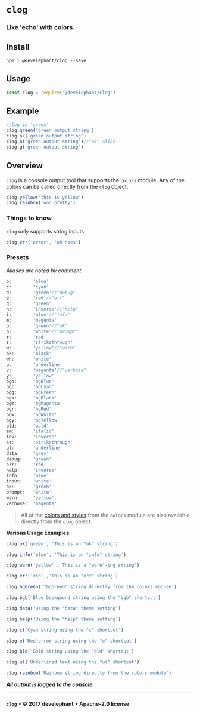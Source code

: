 # `clog`

### Like 'echo' with colors.

## Install

```
npm i @develephant/clog --save
```

## Usage

```js
const clog = require('@develephant/clog')
```

## Example

```js
//log in "green"
clog.green('green output string')
clog.ok('green output string')
clog.o('green output string')//"ok" alias
clog.g('green output string')
```

## Overview

`clog` is a console output tool that supports the `colors` module. Any of the colors can be called directly from the `clog` object:

```js
clog.yellow('this is yellow')
clog.rainbow('ooo pretty')
```

### Things to know

`clog` only supports string inputs:

```js
clog.err('error', 'oh noes')
```

### Presets

_Aliases are noted by comment._

```js
b:        'blue'
c:        'cyan'
d:        'green'//"debug"
e:        'red'//"err"
g:        'green'
h:        'inverse'//"help"
i:        'blue'//"info"
m:        'magenta'
o:        'green'//"ok"
p:        'white'//"prompt"
r:        'red'
s:        'strikethrough'
w:        'yellow'//"warn"
bk:       'black'
wh:       'white'
u:        'underline'
v:        'magenta'//"verbose"
y:        'yellow'
bgb:      'bgBlue'
bgc:      'bgCyan'
bgg:      'bgGreen'
bgk:      'bgBlack'
bgm:      'bgMagenta'
bgr:      'bgRed'
bgw:      'bgWhite'
bgy:      'bgYellow'
bld:      'bold'
em:       'italic'
inv:      'inverse'
st:       'strikethrough'
ul:       'underline'
data:     'grey'
debug:    'green'
err:      'red'
help:     'inverse'
info:     'blue'
input:    'white'
ok:       'green'
prompt:   'white'
warn:     'yellow'
verbose:  'magenta'
```

> All of the [colors and styles](https://github.com/marak/colors.js/#colors-and-styles) from the `colors` module are also available directly from the `clog` object.

__Various Usage Examples__

```js
clog.ok('green', 'This is an "ok" string')

clog.info('blue', 'This is an "info" string')

clog.warn('yellow' ,'This is a "warn"-ing string')

clog.err('red' ,'This is an "err" string')

clog.bgGreen('"bgGreen" string directly from the colors module')

clog.bgb('Blue backgound string using the "bgb" shortcut')

clog.data('Using the "data" theme setting')

clog.help('Using the "help" theme setting')

clog.c('Cyan string using the "c" shortcut')

clog.e('Red error string using the "e" shortcut')

clog.bld('Bold string using the "bld" shortcut')

clog.ul('Underlined text using the "ul" shortcut')

clog.rainbow('Rainbow string directly from the colors module')
```

___All output is logged to the console.___

---

#### `clog` &Star; &copy; 2017 develephant &Star; Apache-2.0 license
